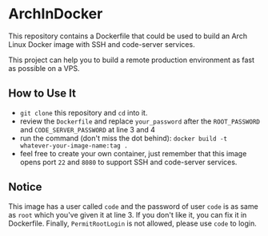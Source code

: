 # ArchInDocker
This repository contains a Dockerfile that could be used to build an Arch Linux Docker image with SSH and code-server services.

This project can help you to build a remote production environment as fast as possible on a VPS.

## How to Use It

* `git clone` this repository and `cd` into it.
* review the `Dockerfile` and replace `your_password` after the `ROOT_PASSWORD` and `CODE_SERVER_PASSWORD` at line 3 and 4
* run the command (don't miss the dot behind):
  `docker build -t whatever-your-image-name:tag .`
* feel free to create your own container, just remember that this image opens port `22` and `8080` to support SSH and code-server services.

## Notice
This image has a user called `code` and the password of user `code` is as same as `root` which you've given it at line 3. If you don't like it, you can fix it in Dockerfile. Finally, `PermitRootLogin` is not allowed, please use `code` to login.
